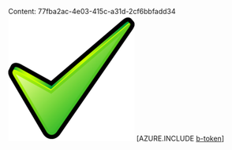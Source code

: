 Content: 77fba2ac-4e03-415c-a31d-2cf6bbfadd34![image](88de375f-ca18-441a-95df-90c669ce7faa.png)
[AZURE.INCLUDE [b-token](8d10e2ec-2f41-4e9f-a45c-09b850367ccc.md)]
